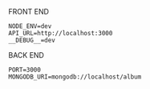 FRONT END
```
NODE_ENV=dev
API_URL=http://localhost:3000
__DEBUG__=dev
```

BACK END
```
PORT=3000
MONGODB_URI=mongodb://localhost/album
```